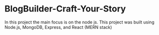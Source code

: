 # BlogBuilder-Craft-Your-Story
In this project the main focus is on the node js. This project was built using Node.js, MongoDB, Express, and React (MERN stack)
